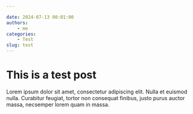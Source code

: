 ```yaml
---

date: 2024-07-13 00:01:00
authors:
    - me
categories:
    - Test
slug: test
---
```


# **This is a test post**

Lorem ipsum dolor sit amet, consectetur adipiscing elit. Nulla et euismod nulla. Curabitur feugiat, tortor non consequat finibus, justo purus auctor massa, necsemper lorem quam in massa.

<!-- more -->